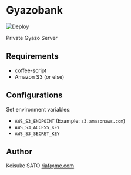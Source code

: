 Gyazobank
=========

[![Deploy](https://www.herokucdn.com/deploy/button.png)](https://heroku.com/deploy)

Private Gyazo Server


Requirements
------------

* coffee-script
* Amazon S3 (or else)


Configurations
--------------

Set environment variables:

* `AWS_S3_ENDPOINT` (Example: `s3.amazonaws.com`)
* `AWS_S3_ACCESS_KEY`
* `AWS_S3_SECRET_KEY`


Author
------

Keisuke SATO <riaf@me.com>

